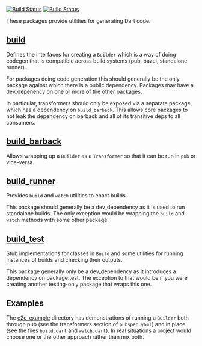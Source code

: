 [![Build Status](https://travis-ci.org/dart-lang/build.svg?branch=master)](https://travis-ci.org/dart-lang/build)
[![Build Status](https://ci.appveyor.com/api/projects/status/otkm7gsyu8b5vg3u?svg=true)](https://ci.appveyor.com/project/matanlurey/build)

These packages provide utilities for generating Dart code.

## [build](https://github.com/dart-lang/build/blob/master/build/README.md)

Defines the interfaces for creating a `Builder` which is a way of doing codegen
that is compatible across build systems (pub, bazel, standalone runner).

For packages doing code generation this should generally be the only package
against which there is a public dependency. Packages may have a dev_depenency on
one or more of the other packages.

In particular, transformers should only be exposed via a separate package, which
has a dependency on `build_barback`. This allows core packages to not leak the
dependency on barback and all of its transitive deps to all consumers.

## [build_barback](https://github.com/dart-lang/build/blob/master/build_barback/README.md)

Allows wrapping up a `Builder` as a `Transformer` so that it can be run in `pub`
or vice-versa.

## [build_runner](https://github.com/dart-lang/build/blob/master/build_runner/README.md)

Provides `build` and `watch` utilities to enact builds.

This package should generally be a dev_dependency as it is used to run
standalone builds. The only exception would be wrapping the `build` and `watch`
methods with some other package.

## [build_test](https://github.com/dart-lang/build/blob/master/build_test/README.md)

Stub implementations for classes in `Build` and some utilities for running
instances of builds and checking their outputs.

This package generally only be a dev_dependency as it introduces a dependency on
package:test. The exception to that would be if you were creating another
testing-only package that wraps this one.

## Examples

The [e2e_example](https://github.com/dart-lang/build/tree/master/e2e_example) directory has demonstrations of running a `Builder` both
through pub (see the transformers section of `pubspec.yaml`) and in place (see
the files `build.dart` and `watch.dart`). In real situations a project would
choose one or the other approach rather than mix both.

